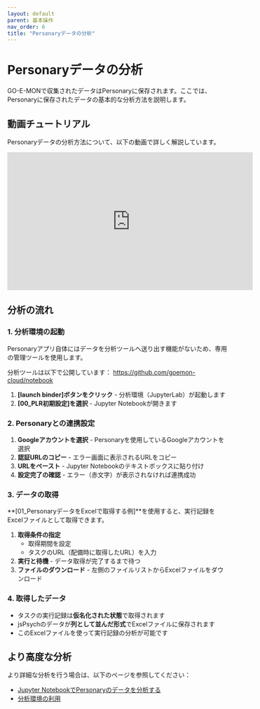 ```yaml
---
layout: default
parent: 基本操作
nav_order: 6
title: "Personaryデータの分析"
---
```


# Personaryデータの分析

GO-E-MONで収集されたデータはPersonaryに保存されます。ここでは、Personaryに保存されたデータの基本的な分析方法を説明します。

## 動画チュートリアル

Personaryデータの分析方法について、以下の動画で詳しく解説しています。

<iframe width="560" height="315" src="https://www.youtube.com/embed/UDnVzIcem0U" title="YouTube video player" frameborder="0" allow="accelerometer; autoplay; clipboard-write; encrypted-media; gyroscope; picture-in-picture; web-share" allowfullscreen></iframe>

## 分析の流れ

### 1. 分析環境の起動

Personaryアプリ自体にはデータを分析ツールへ送り出す機能がないため、専用の管理ツールを使用します。

分析ツールは以下で公開しています：
<https://github.com/goemon-cloud/notebook>

1. **[launch binder]ボタンをクリック** - 分析環境（JupyterLab）が起動します
2. **[00_PLR初期設定]を選択** - Jupyter Notebookが開きます

### 2. Personaryとの連携設定

1. **Googleアカウントを選択** - Personaryを使用しているGoogleアカウントを選択
2. **認証URLのコピー** - エラー画面に表示されるURLをコピー
3. **URLをペースト** - Jupyter Notebookのテキストボックスに貼り付け
4. **設定完了の確認** - エラー（赤文字）が表示されなければ連携成功

### 3. データの取得

**[01_PersonaryデータをExcelで取得する例]**を使用すると、実行記録をExcelファイルとして取得できます。

1. **取得条件の指定**
   - 取得期間を設定
   - タスクのURL（配備時に取得したURL）を入力
2. **実行と待機** - データ取得が完了するまで待つ
3. **ファイルのダウンロード** - 左側のファイルリストからExcelファイルをダウンロード

### 4. 取得したデータ

- タスクの実行記録は**仮名化された状態**で取得されます
- jsPsychのデータが**列として並んだ形式**でExcelファイルに保存されます
- このExcelファイルを使って実行記録の分析が可能です

## より高度な分析

より詳細な分析を行う場合は、以下のページを参照してください：

- [Jupyter NotebookでPersonaryのデータを分析する](../advanced/Jupyter_NotebookでPersonaryのデータを分析する.html)
- [分析環境の利用](../advanced/分析環境の利用.html)